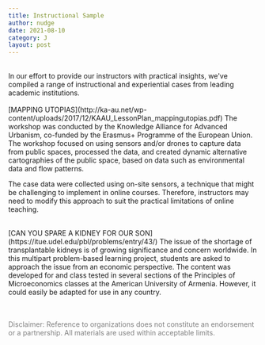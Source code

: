 ```yaml
---
title: Instructional Sample
author: nudge
date: 2021-08-10
category: J
layout: post
---
```

<br>
In our effort to provide our instructors with practical insights, we've compiled a range of instructional and experiential cases from leading academic institutions.
<br>
<br>
[MAPPING UTOPIAS](http://ka-au.net/wp-content/uploads/2017/12/KAAU_LessonPlan_mappingutopias.pdf)
The workshop was conducted by the Knowledge Alliance for Advanced Urbanism, co-funded by the Erasmus+ Programme of the European Union.
The workshop focused on using sensors and/or drones to capture data from public spaces, processed the data, and created dynamic alternative cartographies of the public space, based on data such as environmental data and flow patterns.

The case data were collected using on-site sensors, a technique that might be challenging to implement in online courses. Therefore, instructors may need to modify this approach to suit the practical limitations of online teaching.


 <br>
[CAN YOU SPARE A KIDNEY FOR OUR SON](https://itue.udel.edu/pbl/problems/entry/43/)
The issue of the shortage of transplantable kidneys is of growing significance and concern worldwide. In this multipart problem-based learning project, students are asked to approach the issue from an economic perspective. The content was developed for and class tested in several sections of the Principles of Microeconomics classes at the American University of Armenia. However, it could easily be adapted for use in any country.
<br>
<br>
<br>


<span style="color: gray">Disclaimer: Reference to organizations does not constitute an endorsement or a partnership. All materials are used within acceptable limits.</span>
